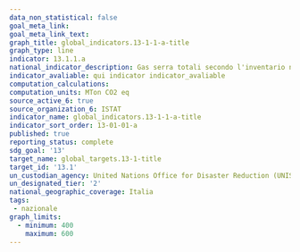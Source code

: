 ```yaml
---
data_non_statistical: false
goal_meta_link:
goal_meta_link_text:
graph_title: global_indicators.13-1-1-a-title
graph_type: line
indicator: 13.1.1.a
national_indicator_description: Gas serra totali secondo l'inventario nazionale UNFCCC (MTCO2eq) - Conti di tipo NAMEA (matrice di conti economici integrata con conti ambientali) (PSN:IST-02004)
indicator_avaliable: qui indicator indicator_avaliable
computation_calculations:
computation_units: MTon CO2 eq
source_active_6: true
source_organization_6: ISTAT
indicator_name: global_indicators.13-1-1-a-title
indicator_sort_order: 13-01-01-a
published: true
reporting_status: complete
sdg_goal: '13'
target_name: global_targets.13-1-title
target_id: '13.1'
un_custodian_agency: United Nations Office for Disaster Reduction (UNISDR)
un_designated_tier: '2'
national_geographic_coverage: Italia
tags:
 - nazionale
graph_limits:
  - minimum: 400
    maximum: 600
---
```

